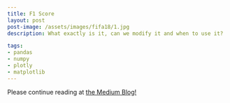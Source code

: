 ```yaml
---
title: F1 Score
layout: post
post-image: /assets/images/fifa18/1.jpg
description: What exactly is it, can we modify it and when to use it?

tags: 
- pandas
- numpy
- plotly
- matplotlib
---
```



Please continue reading at [the Medium Blog!](https://medium.com/@sam_12/f1-score-6ce)